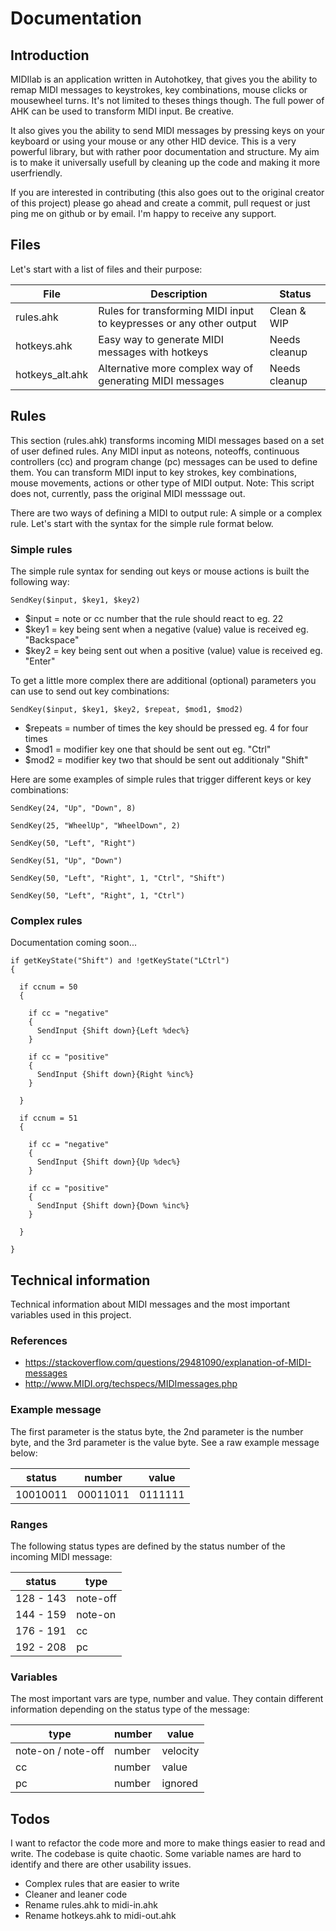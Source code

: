 # Documentation

## Introduction

MIDIlab is an application written in Autohotkey, that gives you the ability to remap MIDI messages to keystrokes, key combinations, mouse clicks or mousewheel turns. It's not limited to theses things though. The full power of AHK can be used to transform MIDI input. Be creative.

It also gives you the ability to send MIDI messages by pressing keys on your keyboard or using your mouse or any other HID device. This is a very powerful library, but with rather poor documentation and structure. My aim is to make it universally usefull by cleaning up the code and making it more userfriendly.

If you are interested in contributing (this also goes out to the original creator of this project) please go ahead and create a commit, pull request or just ping me on github or by email. I'm happy to receive any support.

## Files

Let's start with a list of files and their purpose:

| File | Description | Status |
| --- | -- | -- |
| rules.ahk | Rules for transforming MIDI input to keypresses or any other output | Clean & WIP
| hotkeys.ahk | Easy way to generate MIDI messages with hotkeys | Needs cleanup |
| hotkeys_alt.ahk | Alternative more complex way of generating MIDI messages | Needs cleanup |

## Rules


This section (rules.ahk) transforms incoming MIDI messages based on a set of user defined rules. Any MIDI input as noteons, noteoffs, continuous controllers (cc) and program change (pc) messages can be used to define them. You can transform MIDI input to key strokes, key combinations, mouse movements, actions or other type of MIDI output. Note: This script does not, currently, pass the original MIDI messsage out.

There are two ways of defining a MIDI to output rule: A simple or a complex rule. Let's start with the syntax for the simple rule format below.


### Simple rules

The simple rule syntax for sending out keys or mouse actions is built the following way:

~~~
SendKey($input, $key1, $key2)
~~~

- $input =  note or cc number that the rule should react to eg. 22
- $key1 = key being sent when a negative (value) value is received eg. "Backspace"
- $key2 = key being sent out when a positive (value) value is received eg. "Enter"

To get a little more complex there are additional (optional) parameters you can use to send out key combinations:

~~~
SendKey($input, $key1, $key2, $repeat, $mod1, $mod2)
~~~

- $repeats = number of times the key should be pressed eg. 4 for four times
- $mod1 = modifier key one that should be sent out eg. "Ctrl"
- $mod2 = modifier key two that should be sent out additionaly "Shift"

Here are some examples of simple rules that trigger different keys or key combinations:

~~~
SendKey(24, "Up", "Down", 8)

SendKey(25, "WheelUp", "WheelDown", 2)

SendKey(50, "Left", "Right")

SendKey(51, "Up", "Down")

SendKey(50, "Left", "Right", 1, "Ctrl", "Shift")

SendKey(50, "Left", "Right", 1, "Ctrl")
~~~

### Complex rules

Documentation coming soon...

~~~
if getKeyState("Shift") and !getKeyState("LCtrl")
{

  if ccnum = 50
  {

    if cc = "negative"
    {
      SendInput {Shift down}{Left %dec%}
    }

    if cc = "positive"
    {
      SendInput {Shift down}{Right %inc%}
    }

  }

  if ccnum = 51
  {

    if cc = "negative"
    {
      SendInput {Shift down}{Up %dec%}
    }

    if cc = "positive"
    {
      SendInput {Shift down}{Down %inc%}
    }

  }

}
~~~

## Technical information

Technical information about MIDI messages and the most important variables used in this project.

### References
- https://stackoverflow.com/questions/29481090/explanation-of-MIDI-messages
- http://www.MIDI.org/techspecs/MIDImessages.php


### Example message

The first parameter is the status byte, the 2nd parameter is the number byte, and the 3rd parameter is the value byte. See a raw example message below:

| status | number | value |
|---|---|---|
| 10010011 | 00011011 | 0111111 |

### Ranges

The following status types are defined by the status number of the incoming MIDI message:

| status | type |
| - | - |
| 128 - 143 | note-off |
| 144 - 159 | note-on |
| 176 - 191 | cc |
| 192 - 208	 | pc |

### Variables

The most important vars are type, number and value. They contain different information depending on the status type of the message:

| type | number | value |
| - | - | - |
| note-on / note-off | number | velocity |
| cc | number | value |
| pc | number | ignored |

## Todos

I want to refactor the code more and more to make things easier to read and write. The codebase is quite chaotic. Some variable names are hard to identify and there are other usability issues.

- Complex rules that are easier to write
- Cleaner and leaner code
- Rename rules.ahk to midi-in.ahk
- Rename hotkeys.ahk to midi-out.ahk
